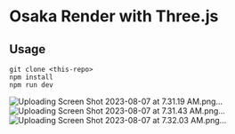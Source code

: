 # Osaka Render with Three.js

## Usage

```
git clone <this-repo>
npm install
npm run dev
```


![Uploading Screen Shot 2023-08-07 at 7.31.19 AM.png…]()
![Uploading Screen Shot 2023-08-07 at 7.31.43 AM.png…]()
![Uploading Screen Shot 2023-08-07 at 7.32.03 AM.png…]()
